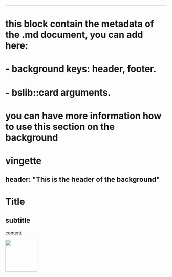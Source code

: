 -----
# this block contain the metadata of the .md document, you can add here:
#   - background keys: header, footer.
#   - bslib::card arguments.
# you can have more information how to use this section on the background
# vingette
header: "This is the header of the background"
-----

# Title
## subtitle
content

<img src="ohdsi_logo.svg" width="100px">

